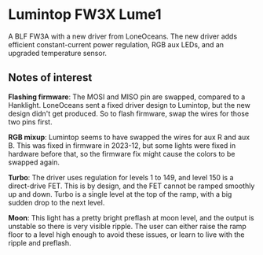 # Lumintop FW3X Lume1

A BLF FW3A with a new driver from LoneOceans.  The new driver adds efficient
constant-current power regulation, RGB aux LEDs, and an upgraded temperature
sensor.

## Notes of interest

**Flashing firmware**:  The MOSI and MISO pin are swapped, compared to a Hanklight.
LoneOceans sent a fixed driver design to Lumintop, but the new design didn't
get produced.  So to flash firmware, swap the wires for those two pins first.

**RGB mixup**: Lumintop seems to have swapped the wires for aux R and aux B.
This was fixed in firmware in 2023-12, but some lights were fixed in hardware
before that, so the firmware fix might cause the colors to be swapped again.

**Turbo**: The driver uses regulation for levels 1 to 149, and level 150 is a
direct-drive FET.  This is by design, and the FET cannot be ramped smoothly up
and down.  Turbo is a single level at the top of the ramp, with a big sudden
drop to the next level.

**Moon**: This light has a pretty bright preflash at moon level, and the
output is unstable so there is very visible ripple.  The user can either raise
the ramp floor to a level high enough to avoid these issues, or learn to live
with the ripple and preflash.

